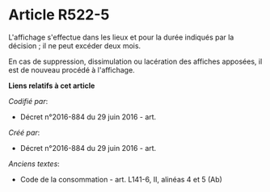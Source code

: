 # Article R522-5

L'affichage s'effectue dans les lieux et pour la durée indiqués par la décision ; il ne peut excéder deux mois.

En cas de suppression, dissimulation ou lacération des affiches apposées, il est de nouveau procédé à l'affichage.

**Liens relatifs à cet article**

_Codifié par_:

  - Décret n°2016-884 du 29 juin 2016 - art.

_Créé par_:

  - Décret n°2016-884 du 29 juin 2016 - art.

_Anciens textes_:

  - Code de la consommation - art. L141-6, II, alinéas 4 et 5 (Ab)
